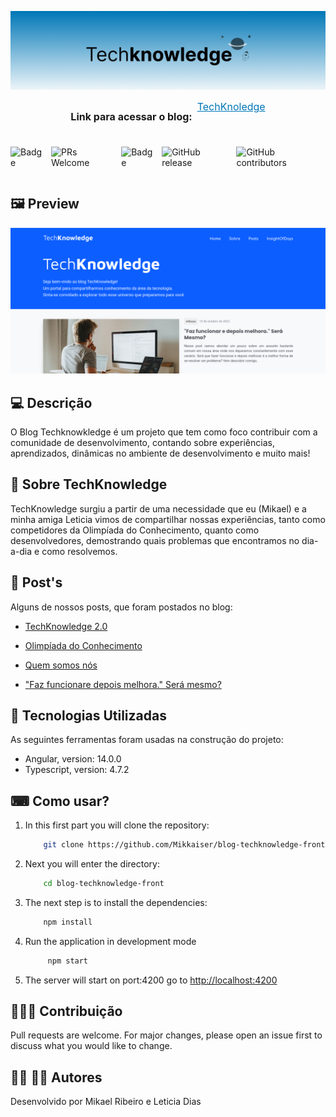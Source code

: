 ![techknowledge](/src/assets/img/banner-techknowledge.png)

<div style="display: flex; gap: 8px; justify-content: center; margin-top: 8px;">
    <div>
        <p style="font-weight: bold; font-size: 16px;">Link para acessar o blog:</p>
    </div>
    <div>
        <a href="https://blog-techknowledge-front.web.app/" style="color: #0077B7; font-size: 16px;">TechKnoledge</a>
    </div>
</div>

<div style="display: flex; gap: 8px; justify-content: center; margin-top: 8px;">

![Badge](https://img.shields.io/badge/Blog-Techknowledge-%230077B7?style=flat-square&logo=ghost)

![PRs Welcome](https://img.shields.io/badge/PRs-welcome-brightgreen.svg?style=flat-square)

![Badge](https://img.shields.io/github/license/Mikkaiser/blog-techknowledge-front?style=flat-square)

![GitHub release](https://img.shields.io/github/release/Mikkaiser/blog-techknowledge-front?style=flat-square)

![GitHub contributors](https://img.shields.io/github/contributors/Mikkaiser/blog-techknowledge-front?style=flat-square)

</div>

## 🖼️ Preview

![techknowledge](/src/assets/img/home-page-techknowledge.png)

## 💻 Descrição

<p>O Blog Techknowkledge é um projeto que tem como foco contribuir com a comunidade de desenvolvimento, contando sobre experiências, aprendizados, dinâmicas no ambiente de desenvolvimento e muito mais!</p>

## 📖 Sobre TechKnowledge

<p>
    TechKnowledge surgiu a partir de uma necessidade que eu (Mikael) e a minha amiga Leticia vimos de compartilhar nossas experiências, tanto como competidores da Olimpíada do Conhecimento, quanto como desenvolvedores, demostrando quais problemas que encontramos no dia-a-dia e como resolvemos.
</p>

## 📝 Post's
<p>Alguns de nossos posts, que foram postados no blog:</p>

- <a href="https://blog-techknowledge-front.web.app/posts/techknowledge-ponto-zero">TechKnowledge 2.0</a>

- <a href="https://blog-techknowledge-front.web.app/posts/olimpiada-do-conhecimento">Olimpíada do Conhecimento</a>

- <a href="https://blog-techknowledge-front.web.app/posts/quem-somos-nos">Quem somos nós</a>

- <a href="https://blog-techknowledge-front.web.app/posts/quem-somos-nos">"Faz funcionare depois melhora." Será mesmo?</a>


## 📌 Tecnologias Utilizadas

<p>As seguintes ferramentas foram usadas na construção do projeto:</p>

- Angular, version: 14.0.0
- Typescript, version: 4.7.2

## ⌨ Como usar?

1. In this first part you will clone the repository:
   ```bash
       git clone https://github.com/Mikkaiser/blog-techknowledge-front.git
   ```
2. Next you will enter the directory:
   ```bash
       cd blog-techknowledge-front
   ```
3. The next step is to install the dependencies:
   ```bash
       npm install
   ```
4. Run the application in development mode
   ```bash
        npm start
   ```
5. The server will start on port:4200 go to <http://localhost:4200>

## 🧑‍🚀🚀 Contribuição

Pull requests are welcome. For major changes, please open an issue first to discuss what you would like to change.

## 👨‍💻 👩‍💻 Autores

<p>Desenvolvido por Mikael Ribeiro e Leticia Dias</p>
